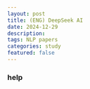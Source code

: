 ```yaml
---
layout: post
title: (ENG) DeepSeek AI
date: 2024-12-29
description: 
tags: NLP papers
categories: study
featured: false
---
```


### help

